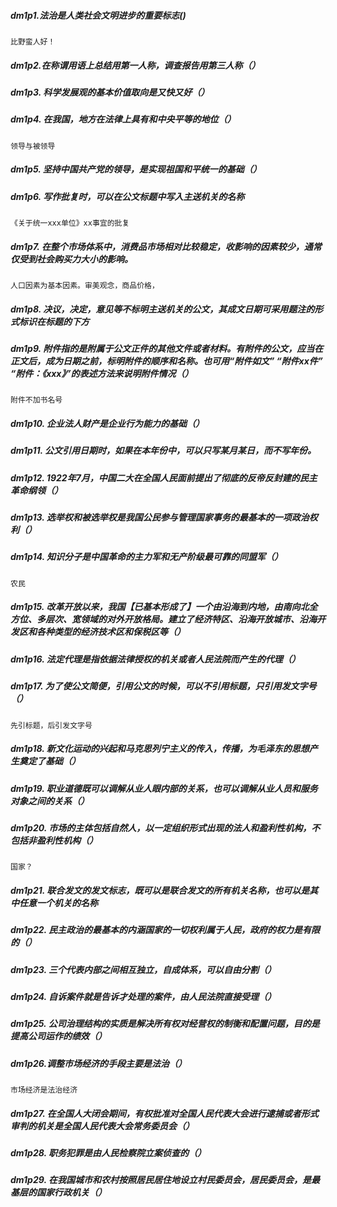 ##### dm1p1.法治是人类社会文明进步的重要标志()
    比野蛮人好！

##### dm1p2.在称谓用语上总结用第一人称，调查报告用第三人称（） 

##### dm1p3. 科学发展观的基本价值取向是又快又好（）

##### dm1p4. 在我国，地方在法律上具有和中央平等的地位（）
    领导与被领导

##### dm1p5. 坚持中国共产党的领导，是实现祖国和平统一的基础（）

##### dm1p6. 写作批复时，可以在公文标题中写入主送机关的名称
    《关于统一xxx单位》xx事宜的批复

##### dm1p7. 在整个市场体系中，消费品市场相对比较稳定，收影响的因素较少，通常仅受到社会购买力大小的影响。
    人口因素为基本因素。审美观念，商品价格，

##### dm1p8. 决议，决定，意见等不标明主送机关的公文，其成文日期可采用题注的形式标识在标题的下方

##### dm1p9. 附件指的是附属于公文正件的其他文件或者材料。有附件的公文，应当在正文后，成为日期之前，标明附件的顺序和名称。也可用“附件如文” “附件xx件” “附件：《xxx》”的表述方法来说明附件情况（）
    附件不加书名号

##### dm1p10. 企业法人财产是企业行为能力的基础（）

##### dm1p11. 公文引用日期时，如果在本年份中，可以只写某月某日，而不写年份。

##### dm1p12. 1922年7月，中国二大在全国人民面前提出了彻底的反帝反封建的民主革命纲领（）

##### dm1p13. 选举权和被选举权是我国公民参与管理国家事务的最基本的一项政治权利（）

##### dm1p14. 知识分子是中国革命的主力军和无产阶级最可靠的同盟军（）
    农民

##### dm1p15. 改革开放以来，我国【已基本形成了】一个由沿海到内地，由南向北全方位、多层次、宽领域的对外开放格局。建立了经济特区、沿海开放城市、沿海开发区和各种类型的经济技术区和保税区等（）

##### dm1p16. 法定代理是指依据法律授权的机关或者人民法院而产生的代理（）

##### dm1p17. 为了使公文简便，引用公文的时候，可以不引用标题，只引用发文字号（）
    先引标题，后引发文字号

##### dm1p18. 新文化运动的兴起和马克思列宁主义的传入，传播，为毛泽东的思想产生奠定了基础（）

##### dm1p19. 职业道德既可以调解从业人眼内部的关系，也可以调解从业人员和服务对象之间的关系（）

##### dm1p20. 市场的主体包括自然人，以一定组织形式出现的法人和盈利性机构，不包括非盈利性机构（）
    国家？
    
##### dm1p21. 联合发文的发文标志，既可以是联合发文的所有机关名称，也可以是其中任意一个机关的名称

##### dm1p22. 民主政治的最基本的内涵国家的一切权利属于人民，政府的权力是有限的（）

##### dm1p23. 三个代表内部之间相互独立，自成体系，可以自由分割（）

##### dm1p24. 自诉案件就是告诉才处理的案件，由人民法院直接受理（）

##### dm1p25. 公司治理结构的实质是解决所有权对经营权的制衡和配置问题，目的是提高公司运作的绩效（）

##### dm1p26.调整市场经济的手段主要是法治（）
    市场经济是法治经济 

##### dm1p27. 在全国人大闭会期间，有权批准对全国人民代表大会进行逮捕或者形式审判的机关是全国人民代表大会常务委员会（）

##### dm1p28. 职务犯罪是由人民检察院立案侦查的（）

##### dm1p29. 在我国城市和农村按照居民居住地设立村民委员会，居民委员会，是最基层的国家行政机关（）



